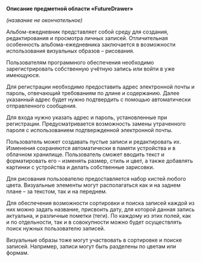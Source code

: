 ﻿**Описание предметной области «FutureDrawer»**

*(название не окончательное)*

Альбом-ежедневник представляет собой среду для создания, редактирования и просмотра личных записей. Отличительная особенность альбома-ежедневника заключается в возможности использования визуальных образов – рисования.

Пользователям программного обеспечения необходимо зарегистрировать собственную учётную запись или войти в уже имеющуюся.

Для регистрации необходимо предоставить адрес электронной почты и пароль, отвечающий требованиям по длине и содержанию. Далее указанный адрес будет нужно подтвердить с помощью автоматически отправленного сообщения.

Для входа нужно указать адрес и пароль, установленные при регистрации. Предусматривается возможность замены утраченного пароля с использованием подтвержденной электронной почты.

Пользователь может создавать пустые записи и редактировать их. Изменения сохраняются автоматически в памяти устройства и в облачном хранилище. Пользователь сможет вводить текст и форматировать его – изменять размер, стиль и цвет, а также добавлять картинки с устройства и делать собственные зарисовки.

Для рисования пользователю предоставляется набор кистей любого цвета. Визуальные элементы могут располагаться как и на заднем плане – за текстом, так и на переднем.

Для обеспечения возможности сортировки и поиска записей каждой из них можно задать название, присвоить дату, для которой данная запись актуальна, и различные пометки (теги). По каждому из этих полей, как и по отдельности, так и в совокупности можно будет осуществлять поиск нужных пользователю записей.

Визуальные образы тоже могут участвовать в сортировке и поиске записей. Например, записи могут быть разделены по цветам или формам.
